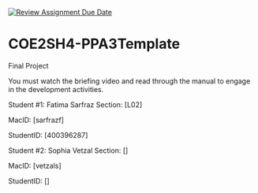 [![Review Assignment Due Date](https://classroom.github.com/assets/deadline-readme-button-24ddc0f5d75046c5622901739e7c5dd533143b0c8e959d652212380cedb1ea36.svg)](https://classroom.github.com/a/gUachAgg)
# COE2SH4-PPA3Template
Final Project 

You must watch the briefing video and read through the manual to engage in the development activities.

Student #1: Fatima Sarfraz
Section: [L02]

MacID: [sarfrazf]

StudentID: [400396287]

Student #2: Sophia Vetzal
Section: []

MacID: [vetzals]

StudentID: []
